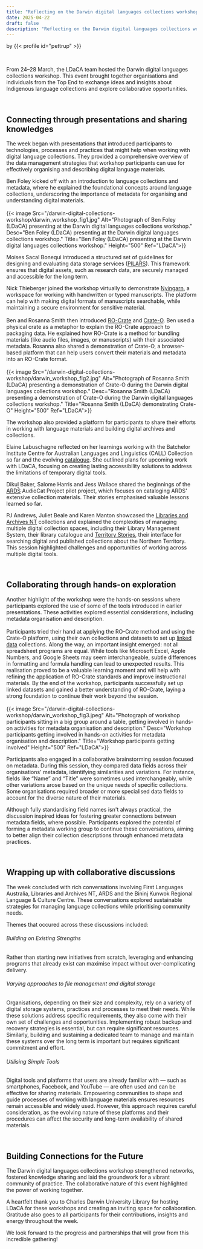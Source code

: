 ```yaml
---
title: "Reflecting on the Darwin digital languages collections workshop"
date: 2025-04-22
draft: false
description: "Reflecting on the Darwin digital languages collections workshop"
---
```


by {{< profile id="pettrup" >}}

<br>

From 24–28 March, the LDaCA team hosted the Darwin digital languages collections workshop. This event brought together organisations and individuals from the Top End to exchange ideas and insights about Indigenous language collections and explore collaborative opportunities.

<br>

## Connecting through presentations and sharing knowledges

The week began with presentations that introduced participants to technologies, processes and practices that might help when working with digital language collections. They provided a comprehensive overview of the data management strategies that workshop participants can use for effectively organising and describing digital language materials.

Ben Foley kicked off with an introduction to language collections and metadata, where he explained the foundational concepts around language collections, underscoring the importance of metadata for organising and understanding digital materials.
<br></br>
{{< image Src="/darwin-digital-collections-workshop/darwin_workshop_fig1.jpg" Alt="Photograph of Ben Foley (LDaCA) presenting at the Darwin digital languages collections workshop." Desc="Ben Foley (LDaCA) presenting at the Darwin digital languages collections workshop." Title="Ben Foley (LDaCA) presenting at the Darwin digital languages collections workshop." Height="500" Ref="LDaCA">}}
<br>

Moises Sacal Bonequi introduced a structured set of guidelines for designing and evaluating data storage services ([PILARS](https://pilars-protocols.github.io/pilars/)). This framework ensures that digital assets, such as research data, are securely managed and accessible for the long term.

Nick Thieberger joined the workshop virtually to demonstrate [Nyingarn](https://nyingarn.net/), a workspace for working with handwritten or typed manuscripts. The platform can help with making digital formats of manuscripts searchable, while maintaining a secure environment for sensitive material.
<br></br>
Ben and Rosanna Smith then introduced [RO-Crate](https://www.researchobject.org/ro-crate/) and [Crate-O](https://language-research-technology.github.io/crate-o/#/). Ben used a physical crate as a metaphor to explain the RO-Crate approach to packaging data.  He explained how RO-Crate is a method for bundling materials (like audio files, images, or manuscripts) with their associated metadata. Rosanna also shared a demonstration of Crate-O, a browser-based platform that can help users convert their materials and metadata into an RO-Crate format.
<br></br>
{{< image Src="/darwin-digital-collections-workshop/darwin_workshop_fig2.jpg" Alt="Photograph of Rosanna Smith (LDaCA) presenting a demonstration of Crate-O during the Darwin digital languages collections workshop." Desc="Rosanna Smith (LDaCA) presenting a demonstration of Crate-O during the Darwin digital languages collections workshop." Title="Rosanna Smith (LDaCA) demonstrating Crate-O" Height="500" Ref="LDaCA">}}
<br>

The workshop also provided a platform for participants to share their efforts in working with language materials and building digital archives and collections.

Elaine Labuschagne reflected on her learnings working with the Batchelor Institute Centre for Australian Languages and Linguistics (CALL) Collection so far and the evolving [catalogue](https://callcollection.batchelor.edu.au/). She outlined plans for upcoming work with LDaCA, focusing on creating lasting accessibility solutions to address the limitations of temporary digital tools. 

Dikuḻ Baker, Salome Harris and Jess Wallace shared the beginnings of the [ARDS](https://www.ards.com.au/) AudioCat Project pilot project, which focuses on cataloging ARDS' extensive collection materials. Their stories emphasised valuable lessons learned so far.

PJ Andrews, Juliet Beale and Karen Manton showcased the [Libraries and Archives NT](https://lant.nt.gov.au/) collections and explained the complexities of managing multiple digital collection spaces, including their Library Management System, their library catalogue and [Territory Stories](https://territorystories.nt.gov.au/), their interface for searching digital and published collections about the Northern Territory. This session highlighted challenges and opportunities of working across multiple digital tools.

<br>

## Collaborating through hands-on exploration

Another highlight of the workshop were the hands-on sessions where participants explored the use of some of the tools introduced in earlier presentations. These activities explored essential considerations, including metadata organisation and description.
<br></br>
Participants tried their hand at applying the RO-Crate method and using the Crate-O platform, using their own collections and datasets to set up [linked data](https://www.ldaca.edu.au/resources/glossary/#linked-data) collections.  Along the way, an important insight emerged: not all spreadsheet programs are equal. While tools like Microsoft Excel, Apple Numbers, and Google Sheets may seem interchangeable, subtle differences in formatting and formula handling can lead to unexpected results. This realisation proved to be a valuable learning moment and will help with refining the application of RO-Crate standards and improve instructional materials. By the end of the workshop, participants successfully set up linked datasets and gained a better understanding of RO-Crate, laying a strong foundation to continue their work beyond the session.
<br></br>
{{< image Src="/darwin-digital-collections-workshop/darwin_workshop_fig3.jpeg" Alt="Photograph of workshop participants sitting in a big group around a table, getting involved in hands-on activities for metadata organisation and description." Desc="Workshop participants getting involved in hands-on activities for metadata organisation and description." Title="Workshop participants getting involved" Height="500" Ref="LDaCA">}}
<br>

Participants also engaged in a collaborative brainstorming session focused on metadata. During this session, they compared data fields across their organisations' metadata, identifying similarities and variations. For instance, fields like “Name” and “Title” were sometimes used interchangeably, while other variations arose based on the unique needs of specific collections. Some organisations required broader or more specialised data fields to account for the diverse nature of their materials.

Although fully standardising field names isn't always practical, the discussion inspired ideas for fostering greater connections between metadata fields, where possible. Participants explored the potential of forming a metadata working group to continue these conversations, aiming to better align their collection descriptions through enhanced metadata practices.

<br>

## Wrapping up with collaborative discussions

The week concluded with rich conversations involving First Languages Australia, Libraries and Archives NT, ARDS and the Bininj Kunwok Regional Language & Culture Centre. These conversations explored sustainable strategies for managing language collections while prioritising community needs.

Themes that occured across these discussions included:

###### Building on Existing Strengths

Rather than starting new initiatives from scratch, leveraging and enhancing programs that already exist can maximise impact without over-complicating delivery.

###### Varying approaches to file management and digital storage

Organisations, depending on their size and complexity, rely on a variety of digital storage systems, practices and processes to meet their needs. While these solutions address specific requirements, they also come with their own set of challenges and opportunities. Implementing robust backup and recovery strategies is essential, but can require significant resources. Similarly, building and sustaining a dedicated team to manage and maintain these systems over the long term is important but requires significant commitment and effort.

###### Utilising Simple Tools

Digital tools and platforms that users are already familiar with — such as smartphones, Facebook, and YouTube — are often used and can be effective for sharing materials. Empowering communities to shape and guide processes of working with language materials ensures resources remain accessible and widely used. However, this approach requires careful consideration, as the evolving nature of these platforms and their procedures can affect the security and long-term availability of shared materials.

<br>

## Building Connections for the Future

The Darwin digital languages collections workshop strengthened networks, fostered knowledge sharing and laid the groundwork for a vibrant community of practice. The collaborative nature of this event highlighted the power of working together.

A heartfelt thank you to Charles Darwin University Library for hosting LDaCA for these workshops and creating an inviting space for collaboration. Gratitude also goes to all participants for their contributions, insights and energy throughout the week.

We look forward to the progress and partnerships that will grow from this incredible gathering!

<br>
